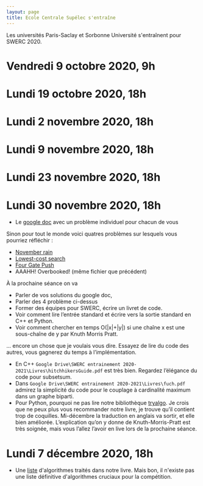 ```yaml
---
layout: page
title: Ecole Centrale Supélec s'entraîne
---
```


Les universités Paris-Saclay et Sorbonne Université s'entraînent pour SWERC 2020.

# Vendredi 9 octobre 2020, 9h

# Lundi 19 octobre 2020, 18h

# Lundi 2 novembre 2020, 18h

# Lundi 9 novembre 2020, 18h

# Lundi 23 novembre 2020, 18h

# Lundi 30 novembre 2020, 18h

- Le [google doc](https://docs.google.com/document/d/1Sb8yhL5mjJjUowqXb3xPy-in22NvUzoNgXRlh4y5LcY/edit#heading=h.vyrq4y9q9pau) avec un problème individuel pour chacun de vous

Sinon pour tout le monde voici quatres problèmes sur lesquels vous pourriez réfléchir :

-   [November rain](http://poj.org/problem?id=1765) 
-   [Lowest-cost search](https://projecteuler.net/problem=328)
-   [Four Gate Push](https://cs.stanford.edu/group/acm/SLPC2010/problems.pdf)
-   AAAHH! Overbooked! (même fichier que précédent)

À la prochaine séance on va

-   Parler de vos solutions du google doc,
-   Parler des 4 problème ci-dessus
-   Former des équipes pour SWERC, écrire un livret de code.
-   Voir comment lire l’entrée standard et écrire vers la sortie standard en C++ et Python.
-   Voir comment chercher en temps O(\|x\|+\|y\|) si une chaîne x est une sous-chaîne de y par Knuth Morris Pratt.

... encore un chose que je voulais vous dire. Essayez de lire du code des autres, vous gagnerez du temps à l’implémentation.

-   En C++ `Google Drive\SWERC entrainement 2020-2021\Livres\hitchhikersGuide.pdf` est très bien. Regardez l’élégance du code pour subsetsum.
-   Dans `Google Drive\SWERC entrainement 2020-2021\Livres\fuch.pdf` admirez la simplicité du code pour le couplage à cardinalité maximum dans un graphe biparti. 
-   Pour Python, pourquoi ne pas lire notre bibliothèque [tryalgo](https://jilljenn.github.io/tryalgo/). Je crois que ne peux plus vous recommander notre livre, je trouve qu’il contient trop de coquilles. Mi-décembre la traduction en anglais va sortir, et elle bien améliorée. L’explication qu’on y donne de Knuth-Morris-Pratt est très soignée, mais vous l’allez l’avoir en live lors de la prochaine séance.

# Lundi 7 décembre 2020, 18h

- Une [liste](https://tryalgo.org/liste_algos_fr/) d'algorithmes traités dans notre livre. Mais bon, il n'existe pas une liste définitive d'algorithmes cruciaux pour la compétition.
